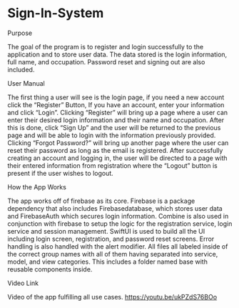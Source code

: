 # Sign-In-System

Purpose

The goal of the program is to register and login successfully to the application and to store user data. 
The data stored is the login information, full name, and occupation. Password reset and signing out are 
also included.



User Manual

The first thing a user will see is the login page, if you need a new account click the “Register” Button, If 
you have an account, enter your information and click “Login”.
Clicking “Register” will bring up a page where a user can enter their desired login information and their 
name and occupation. After this is done, click “Sign Up” and the user will be returned to the previous 
page and will be able to login with the information previously provided.
Clicking “Forgot Password?” will bring up another page where the user can reset their password as long 
as the email is registered.
After successfully creating an account and logging in, the user will be directed to a page with their 
entered information from registration where the “Logout” button is present if the user wishes to logout.



How the App Works

The app works off of firebase as its core. Firebase is a package dependency that also includes 
Firebasedatabase, which stores user data and FirebaseAuth which secures login information.
Combine is also used in conjunction with firebase to setup the logic for the registration service, login 
service and session management.
SwiftUI is used to build all the UI including login screen, registration, and password reset screens.
Error handling is also handled with the alert modifier. 
All files all labeled inside of the correct group names with all of them having separated into service, 
model, and view categories. This includes a folder named base with reusable components inside.



Video Link

Video of the app fulfilling all use cases.
https://youtu.be/ukPZdS76BOo




